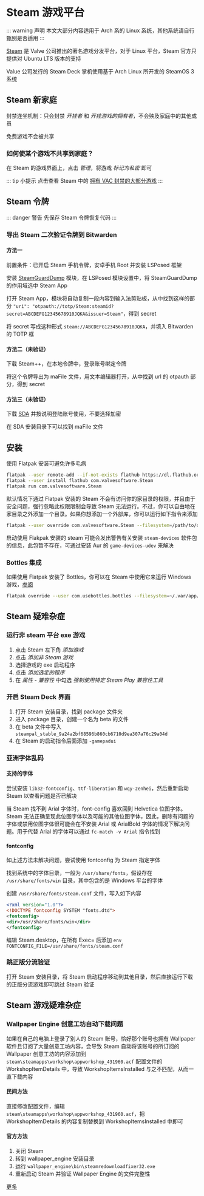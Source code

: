 # Steam 游戏平台

::: warning 声明
本文大部分内容适用于 Arch 系的 Linux 系统，其他系统请自行甄别是否适用
:::

[Steam](https://store.steampowered.com) 是 Valve 公司推出的著名游戏分发平台，对于 Linux 平台，Steam 官方只提供对 Ubuntu LTS 版本的支持

Value 公司发行的 Steam Deck 掌机使用基于 Arch Linux 所开发的 SteamOS 3 系统

## Steam 新家庭

封禁连坐机制：只会封禁 _开挂者_ 和 _开挂游戏的拥有者_，不会殃及家庭中的其他成员

免费游戏不会被共享

### 如何使某个游戏不共享到家庭？

在 Steam 的游戏界面上，点击 _管理_，将游戏 _标记为私密_ 即可

::: tip 小提示
点击查看 Steam 中的 [拥有 VAC 封禁的大部分游戏](https://store.steampowered.com/search/?supportedlang=schinese%2Ctchinese%2Cjapanese%2Ckoreana%2Cthai%2Cbulgarian%2Cczech%2Cdanish%2Cgerman%2Cspanish%2Cenglish%2Cindonesian%2Citalian%2Cgreek%2Cfrench%2Clatam&category1=998&category2=8&hidef2p=1&ndl=1)
:::

## Steam 令牌

::: danger 警告
先保存 Steam 令牌恢复代码
:::

### 导出 Steam 二次验证令牌到 Bitwarden

#### 方法一

前置条件：已开启 Steam 手机令牌，安卓手机 Root 并安装 LSPosed 框架

安装 [SteamGuardDump](https://github.com/YifePlayte/SteamGuardDump) 模块，在 LSPosed 模块设置中，将 SteamGuardDump 的作用域选中 Steam App

打开 Steam App，模块将自动复制一段内容到输入法剪贴板，从中找到这样的部分 `"uri": "otpauth://totp/Steam:steamid?secret=ABCDEFG12345678910JQKA&issuer=Steam"`，得到 secret

将 secret 写成这种形式 `steam://ABCDEFG12345678910JQKA`，并填入 Bitwarden 的 TOTP 框

#### 方法二（未验证）

下载 Steam++，在本地令牌中，登录账号绑定令牌

将这个令牌导出为 maFile 文件，用文本编辑器打开，从中找到 url 的 otpauth 部分，得到 secret

#### 方法三（未验证）

下载 [SDA](https://github.com/Jessecar96/SteamDesktopAuthenticator) 并按说明登陆账号使用，不要选择加密

在 SDA 安装目录下可以找到 maFile 文件

## 安装

使用 Flatpak 安装可避免许多毛病

```sh
flatpak --user remote-add --if-not-exists flathub https://dl.flathub.org/repo/flathub.flatpakrepo
flatpak --user install flathub com.valvesoftware.Steam
flatpak run com.valvesoftware.Steam
```

默认情况下通过 Flatpak 安装的 Steam 不会有访问你的家目录的权限，并且由于安全问题，强行忽略此权限限制会导致 Steam 无法运行。不过，你可以自由地在家目录之外添加一个目录。如果你想添加一个外部库，你可以运行如下指令来添加

```sh
flatpak --user override com.valvesoftware.Steam --filesystem=/path/to/directory
```

启动使用 Flakpak 安装的 steam 可能会发出警告有关安装 `steam-devices` 软件包的信息，此包暂不存在，可通过安装 Aur 的 `game-devices-udev` 来解决

### Bottles 集成

如果使用 Flatpak 安装了 Bottles，你可以在 Steam 中使用它来运行 Windows 游戏，[参阅](https://docs.usebottles.com/flatpak/cant-enable-steam-proton-manager)

```sh
flatpak override --user com.usebottles.bottles --filesystem=~/.var/app/com.valvesoftware.Steam/data/Steam
```

## Steam 疑难杂症

### 运行非 steam 平台 exe 游戏

1. 点击 Steam 左下角 _添加游戏_
2. 点击 _添加非 Steam 游戏_
3. 选择游戏的 exe 启动程序
4. 点击 _添加选定的程序_
5. 在 _属性 - 兼容性_ 中勾选 _强制使用特定 Steam Play 兼容性工具_

### 开启 Steam Deck 界面

1. 打开 Steam 安装目录，找到 package 文件夹
2. 进入 package 目录，创建一个名为 beta 的文件
3. 在 beta 文件中写入 `steampal_stable_9a24a2bf68596b860cb6710d9ea307a76c29a04d`
4. 在 Steam 的启动指令后面添加 `-gamepadui`

### 亚洲字体乱码

#### 支持的字体

尝试安装 `lib32-fontconfig`、`ttf-liberation` 和 `wqy-zenhei`，然后重新启动 Steam 以查看问题是否已解决

当 Steam 找不到 Arial 字体时，font-config 喜欢回到 Helvetica 位图字体。Steam 无法正确呈现此位图字体以及可能的其他位图字体，因此，删除有问题的字体或禁用位图字体很可能会在不安装 Arial 或 ArialBold 字体的情况下解决问题。用于代替 Arial 的字体可以通过 `fc-match -v Arial` 指令找到

#### fontconfig

如上述方法未解决问题，尝试使用 fontconfig 为 Steam 指定字体

找到系统中的字体目录，一般为 `/usr/share/fonts`，假设存在 `/usr/share/fonts/win` 目录，其中包含的是 Windows 平台的字体

创建 `/usr/share/fonts/steam.conf` 文件，写入如下内容

```xml
<?xml version="1.0"?>
<!DOCTYPE fontconfig SYSTEM "fonts.dtd">
<fontconfig>
<dir>/usr/share/fonts/win</dir>
</fontconfig>
```

编辑 Steam.desktop，在所有 Exec= 后添加 `env FONTCONFIG_FILE=/usr/share/fonts/steam.conf`

### 跳正版分流验证

打开 Steam 安装目录，将 Steam 启动程序移动到其他目录，然后直接运行下载的正版分流游戏即可跳过 Steam 验证

## Steam 游戏疑难杂症

### Wallpaper Engine 创意工坊自动下载问题

如果在自己的电脑上登录了别人的 Steam 账号，恰好那个账号也拥有 Wallpaper 软件且订阅了大量创意工坊内容，会导致 Steam 自动将该账号的所订阅的 Wallpaper 创意工坊的内容添加到 `steam\steamapps\workshop\appworkshop_431960.acf` 配置文件的 WorkshopItemDetails 中，导致 WorkshopItemsInstalled 与之不匹配，从而一直下载内容

#### 民间方法

直接修改配置文件，编辑 `steam\steamapps\workshop\appworkshop_431960.acf`，把 WorkshopItemDetails 的内容复制替换到 WorkshopItemsInstalled 中即可

#### 官方方法

1. 关闭 Steam
2. 转到 wallpaper_engine 安装目录
3. 运行 `wallpaper_engine\bin\steamredownloadfixer32.exe`
4. 重新启动 Steam 并验证 Wallpaper Engine 的文件完整性

[更多](https://help.wallpaperengine.io/steam/redownload.html)
